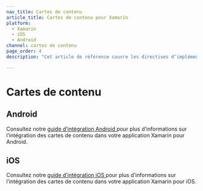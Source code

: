 ```yaml
---
nav_title: Cartes de contenu
article_title: Cartes de contenu pour Xamarin
platform: 
  - Xamarin
  - iOS
  - Android
channel: cartes de contenu
page_order: 4
description: "Cet article de référence couvre les directives d’implémentation des cartes de contenu pour la plateforme Xamarin."

---
```


# Cartes de contenu

## Android

Consultez notre [guide d’intégration Android ][1] pour plus d’informations sur l’intégration des cartes de contenu dans votre application Xamarin pour Android.

## iOS 

Consultez notre [guide d’intégration iOS ][2] pour plus d’informations sur l’intégration des cartes de contenu dans votre application Xamarin pour iOS.

[1]: {{site.baseurl}}/developer_guide/platform_integration_guides/android/content_cards/data_models/
[2]: {{site.baseurl}}/developer_guide/platform_integration_guides/ios/content_cards/data_model/
